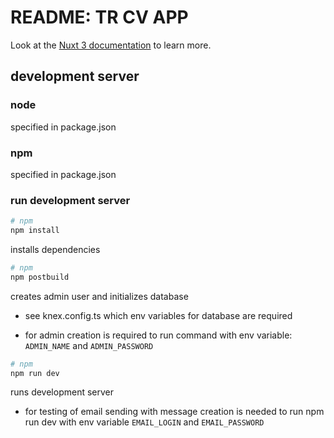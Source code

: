 # README: TR CV APP

Look at the [Nuxt 3 documentation](https://nuxt.com/docs/getting-started/introduction) to learn more.

## development server

### node
specified in package.json

### npm
specified in package.json

### run development server

```bash
# npm
npm install
```
installs dependencies
```bash
# npm
npm postbuild
```
creates admin user and initializes database

* see knex.config.ts which env variables for database are required

* for admin creation is required to run command with env variable: `ADMIN_NAME` and `ADMIN_PASSWORD`

```bash
# npm
npm run dev
```
runs development server

* for testing of email sending with message creation is needed to run npm run dev with env variable `EMAIL_LOGIN` 
and `EMAIL_PASSWORD`
